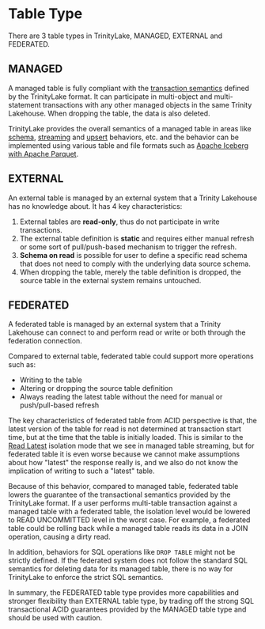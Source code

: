 # Table Type

There are 3 table types in TrinityLake, MANAGED, EXTERNAL and FEDERATED.

## MANAGED

A managed table is fully compliant with the [transaction semantics](../storage-transaction) defined by the TrinityLake format.
It can participate in multi-object and multi-statement transactions with any other managed objects in the same Trinity Lakehouse.
When dropping the table, the data is also deleted.

TrinityLake provides the overall semantics of a managed table in areas like [schema](./table-schema.md),
[streaming](streaming.md) and [upsert](./upsert.md) behaviors, etc. and the behavior can be implemented using various table and file formats
such as [Apache Iceberg with Apache Parquet](./iceberg.md).

## EXTERNAL

An external table is managed by an external system that a Trinity Lakehouse has no knowledge about.
It has 4 key characteristics:

1. External tables are **read-only**, thus do not participate in write transactions.
2. The external table definition is **static** and requires either manual refresh or some sort of pull/push-based mechanism to trigger the refresh.
3. **Schema on read** is possible for user to define a specific read schema that does not need to comply with the underlying data source schema.
4. When dropping the table, merely the table definition is dropped, the source table in the external system remains untouched.

## FEDERATED

A federated table is managed by an external system that a Trinity Lakehouse can connect to 
and perform read or write or both through the federation connection.

Compared to external table, federated table could support more operations such as:

- Writing to the table
- Altering or dropping the source table definition
- Always reading the latest table without the need for manual or push/pull-based refresh

The key characteristics of federated table from ACID perspective is that,
the latest version of the table for read is not determined at transaction start time,
but at the time that the table is initially loaded.
This is similar to the [Read Latest](streaming.md#read-latest) isolation mode that we see in managed table streaming,
but for federated table it is even worse because we cannot make assumptions about how "latest" the response really is,
and we also do not know the implication of writing to such a "latest" table.

Because of this behavior, compared to managed table, federated table lowers the guarantee of the transactional 
semantics provided by the TrinityLake format. If a user performs multi-table transaction against a managed table 
with a federated table, the isolation level would be lowered to READ UNCOMMITTED level in the worst case.
For example, a federated table could be rolling back while a managed table reads its data in a 
JOIN operation, causing a dirty read.

In addition, behaviors for SQL operations like `DROP TABLE` might not be strictly defined.
If the federated system does not follow the standard SQL semantics for deleting data for its managed table,
there is no way for TrinityLake to enforce the strict SQL semantics.

In summary, the FEDERATED table type provides more capabilities and stronger flexibility than EXTERNAL table type,
by trading off the strong SQL transactional ACID guarantees provided by the MANAGED table type 
and should be used with caution.